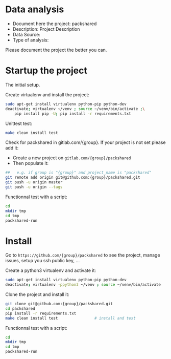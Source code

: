 # Data analysis
- Document here the project: packshared
- Description: Project Description
- Data Source:
- Type of analysis:

Please document the project the better you can.

# Startup the project

The initial setup.

Create virtualenv and install the project:
```bash
sudo apt-get install virtualenv python-pip python-dev
deactivate; virtualenv ~/venv ; source ~/venv/bin/activate ;\
    pip install pip -U; pip install -r requirements.txt
```

Unittest test:
```bash
make clean install test
```

Check for packshared in gitlab.com/{group}.
If your project is not set please add it:

- Create a new project on `gitlab.com/{group}/packshared`
- Then populate it:

```bash
##   e.g. if group is "{group}" and project_name is "packshared"
git remote add origin git@github.com:{group}/packshared.git
git push -u origin master
git push -u origin --tags
```

Functionnal test with a script:

```bash
cd
mkdir tmp
cd tmp
packshared-run
```

# Install

Go to `https://github.com/{group}/packshared` to see the project, manage issues,
setup you ssh public key, ...

Create a python3 virtualenv and activate it:

```bash
sudo apt-get install virtualenv python-pip python-dev
deactivate; virtualenv -ppython3 ~/venv ; source ~/venv/bin/activate
```

Clone the project and install it:

```bash
git clone git@github.com:{group}/packshared.git
cd packshared
pip install -r requirements.txt
make clean install test                # install and test
```
Functionnal test with a script:

```bash
cd
mkdir tmp
cd tmp
packshared-run
```
